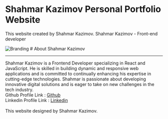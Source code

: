 # Shahmar Kazimov Personal Portfolio Website
This website created by Shahmar Kazimov.
Shahmar Kazimov - Front-end developer

<img src="./dist/img/GG.jpg" alt="Branding">
# About Shahmar Kazimov
<hr>
Shahmar Kazimov is a Frontend Developer specializing in React and JavaScript. He is skilled in building dynamic and responsive web applications and is committed to continually enhancing his expertise in cutting-edge technologies. Shahmar is passionate about developing innovative digital solutions and is eager to take on new challenges in the tech industry.
<br>
Github Profile Link : <a href="https://github.com/ShahmarKazimov">Github</a><br>
Linkedin Profile Link : <a href="https://www.linkedin.com/in/shahmar-kazimov">Linkedin</a><br>
<br>
This website designed by Shahmar Kazimov.



